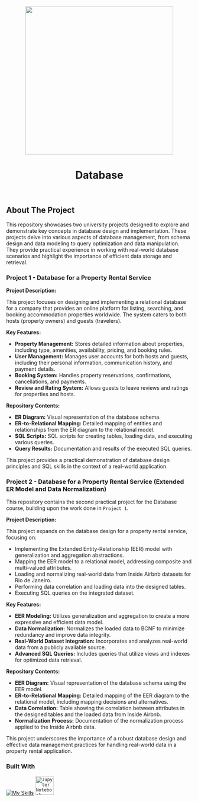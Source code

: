<!-- Improved compatibility of back to top link: See: https://github.com/othneildrew/Best-README-Template/pull/73 -->
<a name="readme-top"></a>
<!--
*** Thanks for checking out the Best-README-Template. If you have a suggestion
*** that would make this better, please fork the repo and create a pull request
*** or simply open an issue with the tag "enhancement".
*** Don't forget to give the project a star!
*** Thanks again! Now go create something AMAZING! :D
-->


<!-- PROJECT LOGO -->
<br />
<div align="center">
      <img src="https://www.zucisystems.com/wp-content/uploads/2022/09/Database-2-scaled-1-scaled.webp" width=400 />
  </a>
  <h1 align="center">Database</h1>
</div>
<br>

<!-- ABOUT THE PROJECT -->
## About The Project

This repository showcases two university projects designed to explore and demonstrate key concepts in database design and implementation. These projects delve into various aspects of database management, from schema design and data modeling to query optimization and data manipulation. They provide practical experience in working with real-world database scenarios and highlight the importance of efficient data storage and retrieval.

### Project 1 - Database for a Property Rental Service

**Project Description:**

This project focuses on designing and implementing a relational database for a company that provides an online platform for listing, searching, and booking accommodation properties worldwide. The system caters to both hosts (property owners) and guests (travelers).

**Key Features:**

*   **Property Management:** Stores detailed information about properties, including type, amenities, availability, pricing, and booking rules.
*   **User Management:** Manages user accounts for both hosts and guests, including their personal information, communication history, and payment details.
*   **Booking System:** Handles property reservations, confirmations, cancellations, and payments.
*   **Review and Rating System:** Allows guests to leave reviews and ratings for properties and hosts.

**Repository Contents:**

*   **ER Diagram:**  Visual representation of the database schema.
*   **ER-to-Relational Mapping:**  Detailed mapping of entities and relationships from the ER diagram to the relational model.
*   **SQL Scripts:**  SQL scripts for creating tables, loading data, and executing various queries.
*   **Query Results:**  Documentation and results of the executed SQL queries.

This project provides a practical demonstration of database design principles and SQL skills in the context of a real-world application.

### Project 2 - Database for a Property Rental Service (Extended ER Model and Data Normalization)

This repository contains the second practical project for the Database course, building upon the work done in  `Project 1`.

**Project Description:**

This project expands on the database design for a property rental service, focusing on:

*   Implementing the Extended Entity-Relationship (EER) model with generalization and aggregation abstractions.
*   Mapping the EER model to a relational model, addressing composite and multi-valued attributes.
*   Loading and normalizing real-world data from Inside Airbnb datasets for Rio de Janeiro.
*   Performing data correlation and loading data into the designed tables.
*   Executing SQL queries on the integrated dataset.

**Key Features:**

*   **EER Modeling:** Utilizes generalization and aggregation to create a more expressive and efficient data model.
*   **Data Normalization:**  Normalizes the loaded data to BCNF to minimize redundancy and improve data integrity.
*   **Real-World Dataset Integration:** Incorporates and analyzes real-world data from a publicly available source.
*   **Advanced SQL Queries:** Includes queries that utilize views and indexes for optimized data retrieval.

**Repository Contents:**

*   **EER Diagram:** Visual representation of the database schema using the EER model.
*   **ER-to-Relational Mapping:** Detailed mapping of the EER diagram to the relational model, including mapping decisions and alternatives.
*   **Data Correlation:** Table showing the correlation between attributes in the designed tables and the loaded data from Inside Airbnb.
*   **Normalization Process:** Documentation of the normalization process applied to the Inside Airbnb data.

This project underscores the importance of a robust database design and effective data management practices for handling real-world data in a property rental application.


  
### Built With

[![My Skills](https://skillicons.dev/icons?i=postgres)](https://skillicons.dev)
<code><img width="50" src="https://user-images.githubusercontent.com/25181517/183914128-3fc88b4a-4ac1-40e6-9443-9a30182379b7.png" alt="Jupyter Notebook" title="Jupyter Notebook"/></code>


<!-- MARKDOWN LINKS & IMAGES -->
<!-- https://www.markdownguide.org/basic-syntax/#reference-style-links -->
[contributors-shield]: https://img.shields.io/github/contributors/othneildrew/Best-README-Template.svg?style=for-the-badge
[contributors-url]: https://github.com/othneildrew/Best-README-Template/graphs/contributors
[forks-shield]: https://img.shields.io/github/forks/othneildrew/Best-README-Template.svg?style=for-the-badge
[forks-url]: https://github.com/othneildrew/Best-README-Template/network/members
[stars-shield]: https://img.shields.io/github/stars/othneildrew/Best-README-Template.svg?style=for-the-badge
[stars-url]: https://github.com/othneildrew/Best-README-Template/stargazers
[issues-shield]: https://img.shields.io/github/issues/othneildrew/Best-README-Template.svg?style=for-the-badge
[issues-url]: https://github.com/othneildrew/Best-README-Template/issues
[license-shield]: https://img.shields.io/github/license/othneildrew/Best-README-Template.svg?style=for-the-badge
[license-url]: https://github.com/othneildrew/Best-README-Template/blob/master/LICENSE.txt
[linkedin-shield]: https://img.shields.io/badge/-LinkedIn-black.svg?style=for-the-badge&logo=linkedin&colorB=555
[linkedin-url]: https://linkedin.com/in/othneildrew
[product-screenshot]: images/screenshot.png
[Next.js]: https://img.shields.io/badge/next.js-000000?style=for-the-badge&logo=nextdotjs&logoColor=white
[Next-url]: https://nextjs.org/
[React.js]: https://img.shields.io/badge/React-20232A?style=for-the-badge&logo=react&logoColor=61DAFB
[React-url]: https://reactjs.org/
[Vue.js]: https://img.shields.io/badge/Vue.js-35495E?style=for-the-badge&logo=vuedotjs&logoColor=4FC08D
[Vue-url]: https://vuejs.org/
[Angular.io]: https://img.shields.io/badge/Angular-DD0031?style=for-the-badge&logo=angular&logoColor=white
[Angular-url]: https://angular.io/
[Svelte.dev]: https://img.shields.io/badge/Svelte-4A4A55?style=for-the-badge&logo=svelte&logoColor=FF3E00
[Svelte-url]: https://svelte.dev/
[Laravel.com]: https://img.shields.io/badge/Laravel-FF2D20?style=for-the-badge&logo=laravel&logoColor=white
[Laravel-url]: https://laravel.com
[Bootstrap.com]: https://img.shields.io/badge/Bootstrap-563D7C?style=for-the-badge&logo=bootstrap&logoColor=white
[Bootstrap-url]: https://getbootstrap.com
[JQuery.com]: https://img.shields.io/badge/jQuery-0769AD?style=for-the-badge&logo=jquery&logoColor=white
[JQuery-url]: https://jquery.com 
